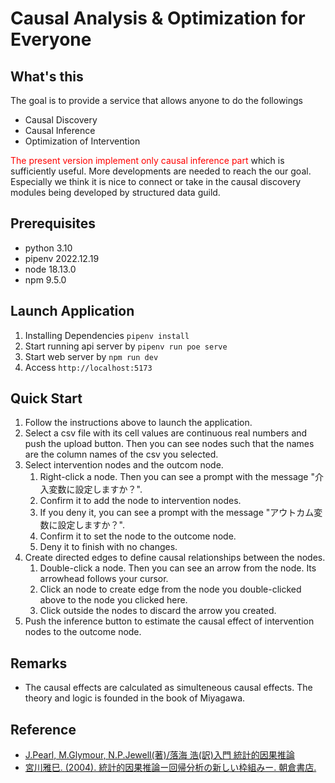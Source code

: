 # Causal Analysis & Optimization for Everyone

## What's this

The goal is to provide a service that allows anyone to do the followings

- Causal Discovery
- Causal Inference
- Optimization of Intervention

<span style="color: red">The present version implement only causal inference part</span> which is sufficiently useful. More developments are needed to reach the our goal. Especially we think it is nice to connect or take in the causal discovery modules being developed by structured data guild.

## Prerequisites

- python 3.10
- pipenv 2022.12.19
- node 18.13.0
- npm 9.5.0

## Launch Application

1. Installing Dependencies `pipenv install`
2. Start running api server by `pipenv run poe serve`
3. Start web server by `npm run dev`
4. Access `http://localhost:5173`

## Quick Start

1. Follow the instructions above to launch the application.
2. Select a csv file with its cell values are continuous real numbers and push the upload button. Then you can see nodes such that the names are the column names of the csv you selected.
3. Select intervention nodes and the outcom node.
   1. Right-click a node. Then you can see a prompt with the message "介入変数に設定しますか？".
   2. Confirm it to add the node to intervention nodes.
   3. If you deny it, you can see a prompt with the message "アウトカム変数に設定しますか？".
   4. Confirm it to set the node to the outcome node.
   5. Deny it to finish with no changes.
4. Create directed edges to define causal relationships between the nodes.
   1. Double-click a node. Then you can see an arrow from the node. Its arrowhead follows your cursor.
   2. Click an node to create edge from the node you double-clicked above to the node you clicked here.
   3. Click outside the nodes to discard the arrow you created.
5. Push the inference button to estimate the causal effect of intervention nodes to the outcome node.

## Remarks

- The causal effects are calculated as simulteneous causal effects. The theory and logic is founded in the book of Miyagawa.

## Reference

- [J.Pearl, M.Glymour, N.P.Jewell(著)/落海 浩(訳)入門 統計的因果推論](https://www.asakura.co.jp/detail.php?book_code=12241)
- [宮川雅巳. (2004). 統計的因果推論ー回帰分析の新しい枠組みー. 朝倉書店.](https://www.asakura.co.jp/detail.php?book_code=12781)
